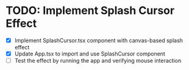 # TODO: Implement Splash Cursor Effect

- [x] Implement SplashCursor.tsx component with canvas-based splash effect
- [x] Update App.tsx to import and use SplashCursor component
- [ ] Test the effect by running the app and verifying mouse interaction
